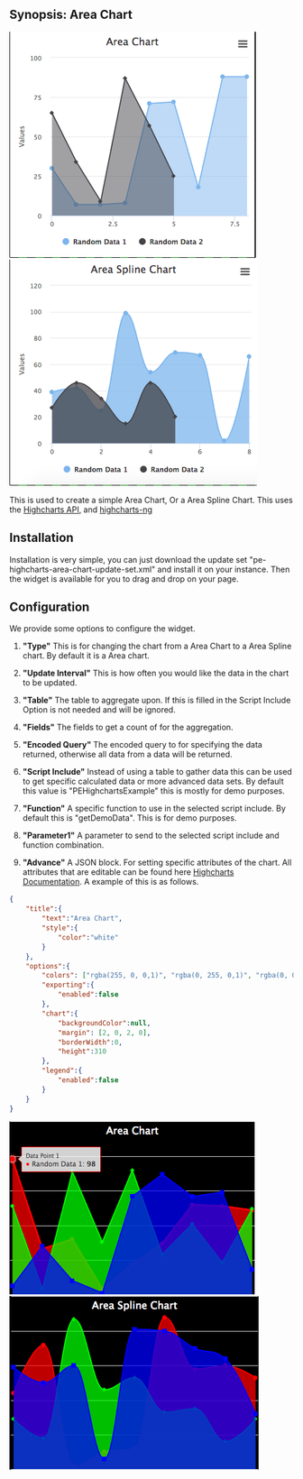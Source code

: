 ## Synopsis: Area Chart

![alt text](../../images/pe-area-chart.png "Basic Setup")
![alt text](../../images/pe-area-spline-chart.png "Basic Setup")

This is used to create a simple Area Chart, Or a Area Spline Chart. This uses the [Highcharts API](highcharts.com), and [highcharts-ng](https://github.com/pablojim/highcharts-ng)

## Installation

Installation is very simple, you can just download the update set "pe-highcharts-area-chart-update-set.xml" and install it on your instance. Then the widget is available for you to drag and drop on your page.

## Configuration
We provide some options to configure the widget.

1. **"Type"** This is for changing the chart from a Area Chart to a Area Spline chart. By default it is a Area chart.

1. **"Update Interval"** This is how often you would like the data in the chart to be updated.

1. **"Table"** The table to aggregate upon. If this is filled in the Script Include Option is not needed and will be ignored.

1. **"Fields"** The fields to get a count of for the aggregation.

1. **"Encoded Query"** The encoded query to for specifying the data returned, otherwise all data from a data will be returned.

1. **"Script Include"** Instead of using a table to gather data this can be used to get specific calculated data or more advanced data sets. By default this value is "PEHighchartsExample" this is mostly for demo purposes.

1. **"Function"** A specific function to use in the selected script include. By default this is "getDemoData". This is for demo purposes.

1. **"Parameter1"** A parameter to send to the selected script include and function combination.

1. **"Advance"** A JSON block. For setting specific attributes of the chart. All attributes that are editable can be found here [Highcharts Documentation](http://api.highcharts.com/highcharts). A example of this is as follows.
```json
{
    "title":{
        "text":"Area Chart",
        "style":{
            "color":"white"
        }
    },
    "options":{
        "colors": ["rgba(255, 0, 0,1)", "rgba(0, 255, 0,1)", "rgba(0, 0, 255,1)"],
        "exporting":{
            "enabled":false
        },
        "chart":{
            "backgroundColor":null,
            "margin": [2, 0, 2, 0],
            "borderWidth":0,
            "height":310
        },
		"legend":{
			"enabled":false
		}
    }
}
```
![alt text](../../images/pe-area-chart-modified.png "Modified Version Using Advanced")
![alt text](../../images/pe-area-spline-chart-modified.png "Modified Version Using Advanced")